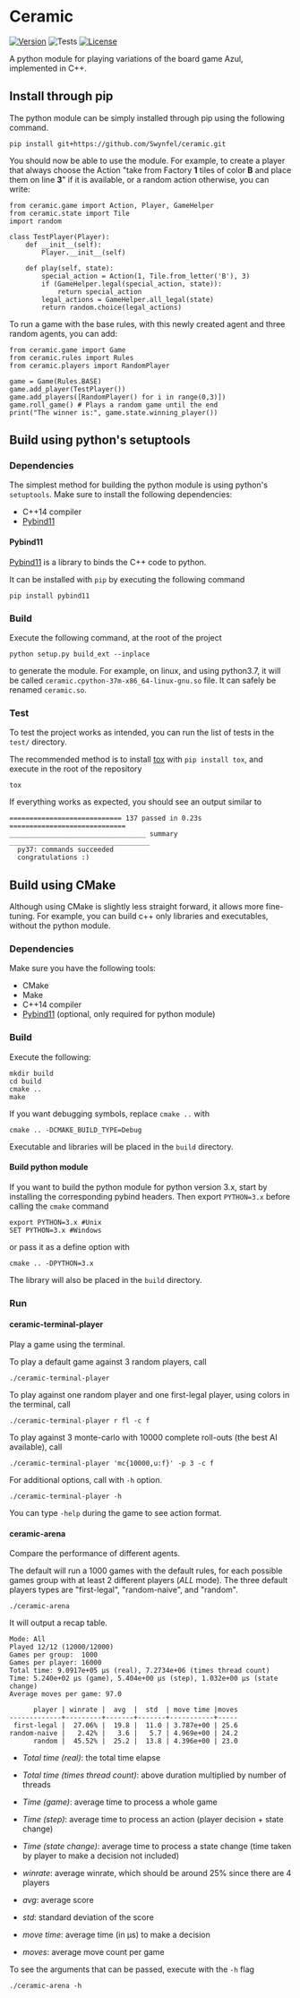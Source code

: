 # Ceramic

[![Version](https://img.shields.io/github/v/tag/Swynfel/ceramic?label=version)](https://github.com/Swynfel/ceramic)
![Tests](https://github.com/Swynfel/ceramic/workflows/Tests/badge.svg)
[![License](https://img.shields.io/github/license/Swynfel/ceramic)](https://github.com/Swynfel/ceramic/blob/master/LICENSE)

A python module for playing variations of the board game Azul, implemented in C++.

## Install through pip

The python module can be simply installed through pip using the following command.
```
pip install git+https://github.com/Swynfel/ceramic.git
```

You should now be able to use the module.
For example, to create a player that always choose the Action "take from Factory **1** tiles of color **B** and place them on line **3**" if it is available, or a random action otherwise, you can write:

```python3
from ceramic.game import Action, Player, GameHelper
from ceramic.state import Tile
import random

class TestPlayer(Player):
    def __init__(self):
        Player.__init__(self)

    def play(self, state):
        special_action = Action(1, Tile.from_letter('B'), 3)
        if (GameHelper.legal(special_action, state)):
            return special_action
        legal_actions = GameHelper.all_legal(state)
        return random.choice(legal_actions)
```

To run a game with the base rules, with this newly created agent and three random agents, you can add:

```python3
from ceramic.game import Game
from ceramic.rules import Rules
from ceramic.players import RandomPlayer

game = Game(Rules.BASE)
game.add_player(TestPlayer())
game.add_players([RandomPlayer() for i in range(0,3)])
game.roll_game() # Plays a random game until the end
print("The winner is:", game.state.winning_player())
```

## Build using python's setuptools

### Dependencies

The simplest method for building the python module is using python's `setuptools`.
Make sure to install the following dependencies:
- C++14 compiler
- [Pybind11](https://github.com/pybind/pybind11)

#### Pybind11

[Pybind11](https://github.com/pybind/pybind11) is a library to binds the C++ code to python.

It can be installed with `pip` by executing the following command
```
pip install pybind11
```

### Build

Execute the following command, at the root of the project
```
python setup.py build_ext --inplace
```
to generate the module.
For example, on linux, and using python3.7, it will be called `ceramic.cpython-37m-x86_64-linux-gnu.so` file.
It can safely be renamed `ceramic.so`.


### Test

To test the project works as intended, you can run the list of tests in the `test/` directory.

The recommended method is to install [tox](https://) with `pip install tox`, and execute in the root of the repository
```
tox
```

If everything works as expected, you should see an output similar to
```
============================ 137 passed in 0.23s =============================
__________________________________ summary ___________________________________
  py37: commands succeeded
  congratulations :)
```

## Build using CMake

Although using CMake is slightly less straight forward, it allows more fine-tuning.
For example, you can build c++ only libraries and executables, without the python module.

### Dependencies

Make sure you have the following tools:
- CMake
- Make
- C++14 compiler
- [Pybind11](https://github.com/pybind/pybind11) (optional, only required for python module)

### Build

Execute the following:
```
mkdir build
cd build
cmake ..
make
```

If you want debugging symbols, replace `cmake ..` with
```
cmake .. -DCMAKE_BUILD_TYPE=Debug
```

Executable and libraries will be placed in the `build` directory.

#### Build python module

If you want to build the python module for python version 3.x, start by installing the corresponding pybind headers.
Then export `PYTHON=3.x` before calling the `cmake` command
```
export PYTHON=3.x #Unix
SET PYTHON=3.x #Windows
```

or pass it as a define option with
```
cmake .. -DPYTHON=3.x
```

The library will also be placed in the `build` directory.

### Run

#### ceramic-terminal-player
Play a game using the terminal.

To play a default game against 3 random players, call
```
./ceramic-terminal-player
```

To play against one random player and one first-legal player, using colors in the terminal, call
```
./ceramic-terminal-player r fl -c f
```

To play against 3 monte-carlo with 10000 complete roll-outs (the best AI available), call
```
./ceramic-terminal-player 'mc{10000,u:f}' -p 3 -c f
```

For additional options, call with `-h` option.
```
./ceramic-terminal-player -h
```

You can type `-help` during the game to see action format.

#### ceramic-arena
Compare the performance of different agents.

The default will run a 1000 games with the default rules, for each possible games group with at least 2 different players (*ALL* mode). The three default players types are "first-legal", "random-naive", and "random".
```
./ceramic-arena
```

It will output a recap table.
```
Mode: All
Played 12/12 (12000/12000) 
Games per group:  1000
Games per player: 16000
Total time: 9.0917e+05 µs (real), 7.2734e+06 (times thread count)
Time: 5.240e+02 µs (game), 5.404e+00 µs (step), 1.032e+00 µs (state change)
Average moves per game: 97.0

      player | winrate |  avg  |  std  | move time |moves
-------------+---------+-------+-------+-----------+-----
 first-legal |  27.06% |  19.8 |  11.0 | 3.787e+00 | 25.6
random-naive |   2.42% |   3.6 |   5.7 | 4.969e+00 | 24.2
      random |  45.52% |  25.2 |  13.8 | 4.396e+00 | 23.0
```
- *Total time (real)*: the total time elapse
- *Total time (times thread count)*: above duration multiplied by number of threads
- *Time (game)*: average time to process a whole game
- *Time (step)*: average time to process an action (player decision + state change)
- *Time (state change)*: average time to process a state change (time taken by player to make a decision not included)

- *winrate*: average winrate, which should be around 25% since there are 4 players
- *avg*: average score
- *std*: standard deviation of the score
- *move time*: average time (in µs) to make a decision
- *moves*: average move count per game

To see the arguments that can be passed, execute with the `-h` flag
```
./ceramic-arena -h
```
